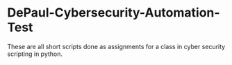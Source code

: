 # DePaul-Cybersecurity-Automation-Test

These are all short scripts done as assignments for a class in cyber security scripting in python. 
